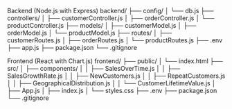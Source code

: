 Backend (Node.js with Express)
backend/
├── config/
│   └── db.js
├── controllers/
│   ├── customerController.js
│   ├── orderController.js
│   └── productController.js
├── models/
│   ├── customerModel.js
│   ├── orderModel.js
│   └── productModel.js
├── routes/
│   ├── customerRoutes.js
│   ├── orderRoutes.js
│   └── productRoutes.js
├── .env
├── app.js
├── package.json
└── .gitignore


Frontend (React with Chart.js)
frontend/
├── public/
│   └── index.html
├── src/
│   ├── components/
│   │   ├── SalesOverTime.js
│   │   ├── SalesGrowthRate.js
│   │   ├── NewCustomers.js
│   │   ├── RepeatCustomers.js
│   │   ├── GeographicalDistribution.js
│   │   └── CustomerLifetimeValue.js
│   ├── App.js
│   ├── index.js
│   └── styles.css
├── .env
├── package.json
└── .gitignore